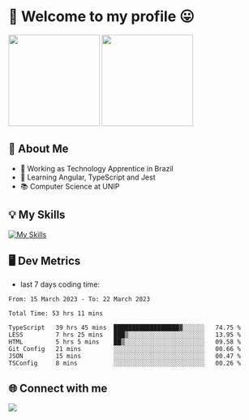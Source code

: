 # 🎉 Welcome to my profile 😛

<div>
  <img height="180em" src="https://github-readme-stats.vercel.app/api?username=VinicciusSantos&show_icons=true&icon_color=fff&include_all_commits=true&count_private=true&bg_color=30,0D1117,394AAB&title_color=fff&text_color=fff"/>
  <img height="180em" src="https://github-readme-stats.vercel.app/api/top-langs/?username=VinicciusSantos&langs_count=8&layout=compact&include_all_commits=true&count_private=true&bg_color=30,324295,324295&title_color=fff&text_color=fff"/>
</div>


## 📖 About Me
- 🔭 Working as Technology Apprentice in Brazil
- 🌱 Learning Angular, TypeScript and Jest
- 📚 Computer Science at UNIP

## 💡 My Skills

[![My Skills](https://skills.thijs.gg/icons?i=angular,react,html,css,sass,bootstrap,ts,js,nodejs,git,c,py,postgres)](https://github.com/VinicciusSantos)

## 🖥️ Dev Metrics

- last 7 days coding time:

<!--START_SECTION:waka-->

```text
From: 15 March 2023 - To: 22 March 2023

Total Time: 53 hrs 11 mins

TypeScript   39 hrs 45 mins  ██████████████████▓░░░░░░   74.75 %
LESS         7 hrs 25 mins   ███▒░░░░░░░░░░░░░░░░░░░░░   13.95 %
HTML         5 hrs 5 mins    ██▒░░░░░░░░░░░░░░░░░░░░░░   09.58 %
Git Config   21 mins         ░░░░░░░░░░░░░░░░░░░░░░░░░   00.66 %
JSON         15 mins         ░░░░░░░░░░░░░░░░░░░░░░░░░   00.47 %
TSConfig     8 mins          ░░░░░░░░░░░░░░░░░░░░░░░░░   00.26 %
```

<!--END_SECTION:waka-->

## 🌐 Connect with me

<a href="https://www.linkedin.com/in/vinicius-guedes-b817aa223/"><img src="https://img.shields.io/badge/LinkedIn-0077B5?style=for-the-badge&logo=linkedin&logoColor=white"/></a>

